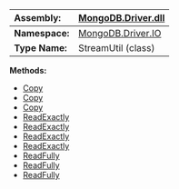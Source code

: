 | **Assembly:** | [MongoDB.Driver.dll](MongoDB_Driver.md) |
|:--------------|:----------------------------------------|
| **Namespace:** | [MongoDB.Driver.IO](N_MongoDB_Driver_IO.md) |
| **Type Name:** | StreamUtil (class)                      |

**Methods:**
  * [Copy](#Copy.md)
  * [Copy](#Copy.md)
  * [Copy](#Copy.md)
  * [ReadExactly](#ReadExactly.md)
  * [ReadExactly](#ReadExactly.md)
  * [ReadExactly](#ReadExactly.md)
  * [ReadExactly](#ReadExactly.md)
  * [ReadFully](#ReadFully.md)
  * [ReadFully](#ReadFully.md)
  * [ReadFully](#ReadFully.md)
